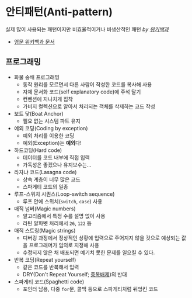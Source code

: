 # 안티패턴(Anti-pattern)

실제 많이 사용되는 패턴이지만 비효율적이거나 비생산적인 패턴 _by [위키백과](https://ko.wikipedia.org/wiki/%EC%95%88%ED%8B%B0%ED%8C%A8%ED%84%B4)_
- [영문 위키백과 문서](https://en.wikipedia.org/wiki/Anti-pattern)

## 프로그래밍

- 화물 숭배 프로그래밍
  - 동작 원리를 모르면서 다른 사람이 작성한 코드를 복사해 사용
  - 자체 문서화 코드(self explanatory code)에 주석 달기
  - 컨벤션에 지나치게 집착
  - 가비지 컬렉션으로 알아서 처리되는 객체를 삭제하는 코드 작성
- 보트 닻(Boat Anchor)
  - 필요 없는 시스템 파트 유지
- 예외 코딩(Coding by exception)
  - 예외 처리를 이용한 코딩
  - 예외(Exception)는 **예외**다!
- 하드코딩(Hard code)
  - 데이터를 코드 내부에 직접 입력
  - 가독성은 좋겠으나 유지보수는…
- 라자냐 코드(Lasagna code)
  - 상속 계층이 너무 많은 코드
  - 스파게티 코드의 일종
- 루프-스위치 시퀀스(Loop-switch sequence)
  - 루프 안에 스위치(`switch`, `case`) 사용
- 매직 넘버(Magic numbers)
  - 알고리즘에서 특정 수를 설명 없이 사용
  - 라틴 알파벳 처리에서 `26`, `122` 등
- 매직 스트링(Magic strings)
  - 디버깅 과정에서 정상적인 상황에 입력으로 주어지지 않을 것으로 예상되는 값을 프로그래머가 임의로 지정해 사용
  - 수정되지 않은 채 배포되면 예기치 못한 문제를 일으킬 수 있다.
- 반복 코딩(Repeat yourself)
  - 같은 코드를 반복해서 입력
  - DRY(Don't Repeat Yourself; [중복배제](https://ko.wikipedia.org/wiki/%EC%A4%91%EB%B3%B5%EB%B0%B0%EC%A0%9C))의 반대
- 스파게티 코드(Spaghetti code)
  - 포인터 남용, 다중 `for`문, 콜백 등으로 스파게티처럼 뒤엉킨 코드